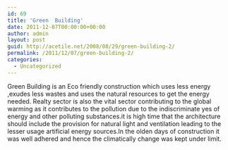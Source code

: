 ```yaml
---
id: 69
title: 'Green  Building'
date: 2011-12-07T00:00:00+00:00
author: admin
layout: post
guid: http://acetile.net/2008/08/29/green-building-2/
permalink: /2011/12/07/green-building-2/
categories:
  - Uncategorized
---
```

Green Building is an Eco friendly construction which uses less energy ,exudes less wastes and uses the natural resources to get the energy needed. Realty sector is also the vital sector contributing to the global warming as it contributes to the pollution due to the indiscriminate yes of energy and other polluting substances.it is high time that the architecture should include the provision for natural light and ventilation leading to the lesser usage artificial energy sources.In the olden days of construction it was well adhered and hence the climatically change was kept under limit.